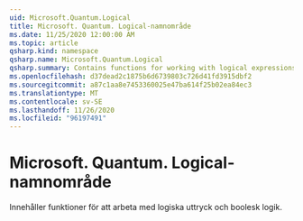 ```yaml
---
uid: Microsoft.Quantum.Logical
title: Microsoft. Quantum. Logical-namnområde
ms.date: 11/25/2020 12:00:00 AM
ms.topic: article
qsharp.kind: namespace
qsharp.name: Microsoft.Quantum.Logical
qsharp.summary: Contains functions for working with logical expressions and Boolean logic.
ms.openlocfilehash: d37dead2c1875b6d6739803c726d41fd3915dbf2
ms.sourcegitcommit: a87c1aa8e7453360025e47ba614f25b02ea84ec3
ms.translationtype: MT
ms.contentlocale: sv-SE
ms.lasthandoff: 11/26/2020
ms.locfileid: "96197491"
---
```

# <a name="microsoftquantumlogical-namespace"></a>Microsoft. Quantum. Logical-namnområde

Innehåller funktioner för att arbeta med logiska uttryck och boolesk logik.

